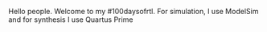 
Hello people. Welcome to my #100daysofrtl. 
For simulation, I use ModelSim  and for synthesis I use Quartus Prime
